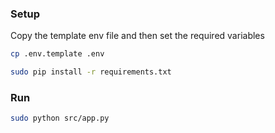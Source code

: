 ### Setup
Copy the template env file and then set the required variables
```bash
cp .env.template .env
```

```bash
sudo pip install -r requirements.txt
```

### Run
```bash
sudo python src/app.py
```

